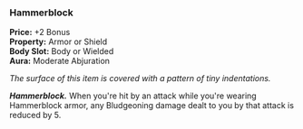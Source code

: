 ### Hammerblock

**Price:** +2 Bonus  
**Property:** Armor or Shield  
**Body Slot:** Body or Wielded  
**Aura:** Moderate Abjuration

*The surface of this item is covered with a pattern of tiny indentations.*

***Hammerblock.*** When you're hit by an attack while you're wearing Hammerblock armor, any Bludgeoning damage dealt to you by that attack is reduced by 5.